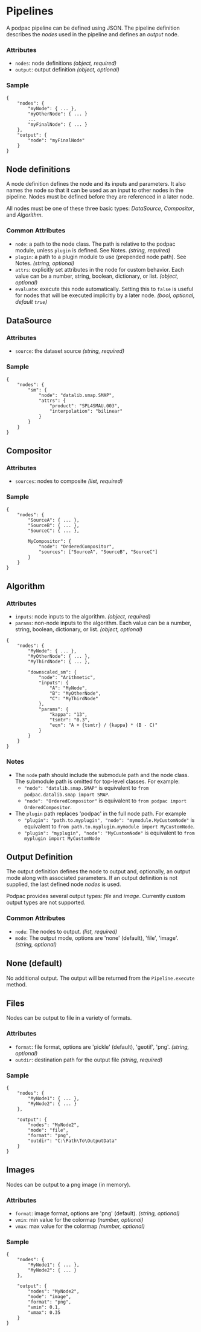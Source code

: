 # Pipelines

A podpac pipeline can be defined using JSON. The pipeline definition describes the *nodes* used in the pipeline and defines an *output* node.

### Attributes

 * `nodes`: node definitions  *(object, required)*
 * `output`: output definition *(object, optional)*

### Sample

```
{
    "nodes": {
        "myNode": { ... },
        "myOtherNode": { ... }
        ...
        "myFinalNode": { ... }
    },
    "output": {
        "node": "myFinalNode"
    }
}
```

## Node definitions

A node definition defines the node and its inputs and parameters. It also names the node so that it can be used as an input to other nodes in the pipeline. Nodes must be defined before they are referenced in a later node.

All nodes must be one of these three basic types: *DataSource*, *Compositor*, and *Algorithm*.

### Common Attributes

 * `node`: a path to the node class. The path is relative to the podpac module, unless `plugin` is defined. See Notes. *(string, required)*
 * `plugin`: a path to a plugin module to use (prepended node path). See Notes. *(string, optional)*
 * `attrs`: explicitly set attributes in the node for custom behavior. Each value can be a number, string, boolean, dictionary, or list. *(object, optional)*
 * `evaluate`: execute this node automatically. Setting this to `false` is useful for nodes that will be executed implicitly by a later node. *(bool, optional, default `true`)*

## DataSource

###  Attributes
 * `source`: the dataset source *(string, required)*

### Sample

```
{
    "nodes": {
        "sm": {
            "node": "datalib.smap.SMAP",
            "attrs": {
                "product": "SPL4SMAU.003",
                "interpolation": "bilinear"
            }
        }
    }
}
```

## Compositor

### Attributes

 * `sources`: nodes to composite *(list, required)*

### Sample

```
{
    "nodes": {
        "SourceA": { ... },
        "SourceB": { ... },
        "SourceC": { ... },

        MyCompositor": {
            "node": "OrderedCompositor",
            "sources": ["SourceA", "SourceB", "SourceC"]
        }
    }
}
```

## Algorithm

### Attributes
 * `inputs`: node inputs to the algorithm. *(object, required)*
 * `params`: non-node inputs to the algorithm. Each value can be a number, string, boolean, dictionary, or list. *(object, optional)*

```
{
    "nodes": {
        "MyNode": { ... },
        "MyOtherNode": { ... },
        "MyThirdNode": { ... },

        "downscaled_sm": {
            "node": "Arithmetic",
            "inputs": {
                "A": "MyNode",
                "B": "MyOtherNode",
                "C": "MyThirdNode"
            },
            "params": {
                "kappa": "13",
                "tsmtr": "0.3", 
                "eqn": "A + {tsmtr} / {kappa} * (B - C)"
            }
        }
    }
}
```

### Notes

 * The `node` path should include the submodule path and the node class. The submodule path is omitted for top-level classes. For example:
   - `"node": "datalib.smap.SMAP"` is equivalent to `from podpac.datalib.smap import SMAP`.
   - `"node": "OrderedCompositor"` is equivalent to `from podpac import OrderedCompositor`.
 * The `plugin` path replaces 'podpac' in the full node path. For example
   - `"plugin": "path.to.myplugin", "node": "mymodule.MyCustomNode"` is equivalent to `from path.to.myplugin.mymodule import MyCustomNode`.
   - `"plugin": "myplugin", "node": "MyCustomNode"` is equivalent to `from myplugin import MyCustomNode`

## Output Definition

The output definition defines the node to output and, optionally, an output mode along with associated parameters. If an output definition is not supplied, the last defined node *nodes* is used.

Podpac provides several output types: *file* and *image*. Currently custom output types are not supported.

### Common Attributes

 * `node`: The nodes to output. *(list, required)*
 * `mode`: The output mode, options are 'none' (default), 'file', 'image'. *(string, optional)*

## None (default)

No additional output. The output will be returned from the `Pipeline.execute` method.

## Files

Nodes can be output to file in a variety of formats.

### Attributes

 * `format`: file format, options are 'pickle' (default), 'geotif', 'png'. *(string, optional)*
 * `outdir`: destination path for the output file *(string, required)*

### Sample

```
{
    "nodes": {
        "MyNode1": { ... },
        "MyNode2": { ... }
    },

    "output": {
        "nodes": "MyNode2",
        "mode": "file",
        "format": "png",
        "outdir": "C:\Path\To\OutputData"
    }
}
```

## Images

Nodes can be output to a png image (in memory).

### Attributes

 * `format`: image format, options are 'png' (default). *(string, optional)*
 * `vmin`: min value for the colormap *(number, optional)*
 * `vmax`: max value for the colormap *(number, optional)*

### Sample

```
{
    "nodes": {
        "MyNode1": { ... },
        "MyNode2": { ... }
    },

    "output": {
        "nodes": "MyNode2",
        "mode": "image",
        "format": "png",
        "vmin": 0.1,
        "vmax": 0.35
    }
}
```
